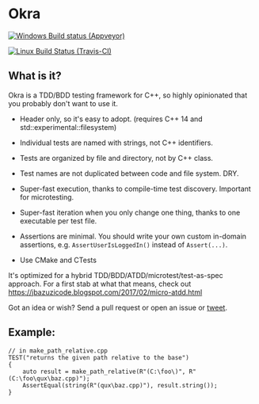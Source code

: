 # Okra

[![Windows Build status (Appveyor)](https://ci.appveyor.com/api/projects/status/u80a5vwc2ru4mu0k/branch/master?svg=true)](https://ci.appveyor.com/project/JayBazuzi/okra/branch/master)

[![Linux Build Status (Travis-CI)](https://travis-ci.org/JayBazuzi/Okra.svg?branch=master)](https://travis-ci.org/JayBazuzi/Okra)

## What is it?

Okra is a TDD/BDD testing framework for C++, so highly opinionated that you probably don't want to use it.

- Header only, so it's easy to adopt. (requires C++ 14 and std::experimental::filesystem)

- Individual tests are named with strings, not C++ identifiers.

- Tests are organized by file and directory, not by C++ class.

- Test names are not duplicated between code and file system. DRY.

- Super-fast execution, thanks to compile-time test discovery. Important for microtesting.

- Super-fast iteration when you only change one thing, thanks to one executable per test file.

- Assertions are minimal. You should write your own custom in-domain assertions, e.g. `AssertUserIsLoggedIn()` instead of `Assert(...)`.

- Use CMake and CTests

It's optimized for a hybrid TDD/BDD/ATDD/microtest/test-as-spec approach. For a first stab at what that means, check out https://jbazuzicode.blogspot.com/2017/02/micro-atdd.html

Got an idea or wish? Send a pull request or open an issue or [tweet](https://twitter.com/jaybazuzi).

## Example:

```
// in make_path_relative.cpp
TEST("returns the given path relative to the base")
{
    auto result = make_path_relative(R"(C:\foo\)", R"(C:\foo\qux\baz.cpp)");
    AssertEqual(string(R"(qux\baz.cpp)"), result.string());
}
```
